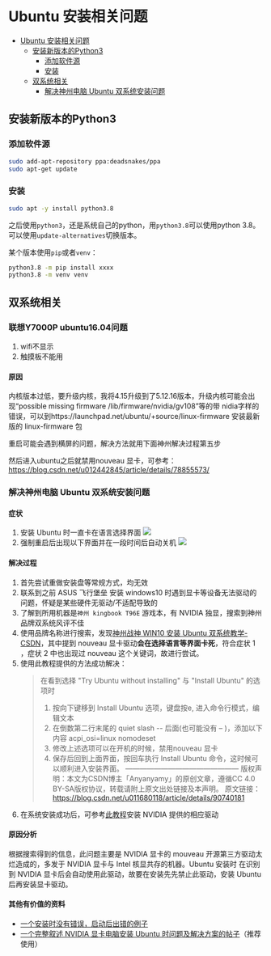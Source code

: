 # Ubuntu 安装相关问题

<!-- @import "[TOC]" {cmd="toc" depthFrom=1 depthTo=3 orderedList=false} -->

<!-- code_chunk_output -->

- [Ubuntu 安装相关问题](#ubuntu-安装相关问题)
  - [安装新版本的Python3](#安装新版本的Python3)
    - [添加软件源](#添加软件源)
    - [安装](#安装)
  - [双系统相关](#双系统相关)
    - [解决神州电脑 Ubuntu 双系统安装问题](#解决神州电脑-ubuntu-双系统安装问题)

<!-- /code_chunk_output -->

## 安装新版本的Python3

### 添加软件源

```bash
sudo add-apt-repository ppa:deadsnakes/ppa
sudo apt-get update
```

### 安装

```bash
sudo apt -y install python3.8
```

之后使用`python3`，还是系统自己的python，用`python3.8`可以使用python 3.8。可以使用`update-alternatives`切换版本。

某个版本使用`pip`或者`venv`：

```bash
python3.8 -m pip install xxxx
python3.8 -m venv venv
```


## 双系统相关

### 联想Y7000P ubuntu16.04问题

1. wifi不显示
2. 触摸板不能用

#### 原因

内核版本过低，要升级内核，我将4.15升级到了5.12.16版本，升级内核可能会出现“possible missing firmware /lib/firmware/nvidia/gv108”等的带 nidia字样的错误，可以到https://launchpad.net/ubuntu/+source/linux-firmware 安装最新版的 linux-firmware 包 

重启可能会遇到横屏的问题，解决方法就用下面神州解决过程第五步

然后进入ubuntu之后就禁用nouveau 显卡，可参考：https://blog.csdn.net/u012442845/article/details/78855573/

### 解决神州电脑 Ubuntu 双系统安装问题

#### 症状

1. 安装 Ubuntu 时一直卡在语言选择界面
    ![](./ubuntu-images/卡死-语言选择.jpg)
2. 强制重启后出现以下界面并在一段时间后自动关机
    ![](./ubuntu-images/卡死-自动关机.jpg)

#### 解决过程
1. 首先尝试重做安装盘等常规方式，均无效
2. 联系到之前 ASUS 飞行堡垒 安装 windows10 时遇到显卡等设备无法驱动的问题，怀疑是某些硬件无驱动/不适配导致的
3. 了解到所用机器是`神州 kingbook T96E` 游戏本，有 NVIDIA 独显，搜索到神州品牌双系统风评不佳
4. 使用品牌名称进行搜索，发现[神州战神 WIN10 安装 Ubuntu 双系统教学-CSDN](https://blog.csdn.net/u011680118/article/details/90740181)，其中提到 nouveau 显卡驱动**会在选择语言等界面卡死**，符合症状 1 ，症状 2 中也出现过 nouveau 这个关键词，故进行尝试。
5. 使用此教程提供的方法成功解决：
    >在看到选择 "Try Ubuntu without installing" 与 "Install Ubuntu" 的选项时
    >1. 按向下键移到 Install Ubuntu 选项，键盘按e, 进入命令行模式，编辑文本
    >2. 在倒数第二行末尾的 quiet slash -- 后面(也可能没有 – )，添加以下内容
    >   acpi_osi=linux nomodeset
    >3. 修改上述选项可以在开机的时候，禁用nouveau 显卡 
    >4. 保存后回到上面界面，按回车执行 Install Ubuntu 命令，这时候可以顺利进入安装界面。
    >————————————————
    >版权声明：本文为CSDN博主「Anyanyamy」的原创文章，遵循CC 4.0 BY-SA版权协议，转载请附上原文出处链接及本声明。
    >原文链接：https://blog.csdn.net/u011680118/article/details/90740181
6. 在系统安装成功后，可参考[此教程](https://blog.csdn.net/tjuyanming/article/details/79267984)安装 NVIDIA 提供的相应驱动

#### 原因分析

根据搜索得到的信息，此问题主要是 NVIDIA 显卡的 mouveau 开源第三方驱动太烂造成的，多发于 NVIDIA 显卡与 Intel 核显共存的机器。Ubuntu 安装时 在识别到 NVIDIA 显卡后会自动使用此驱动，故要在安装先先禁止此驱动，安装 Ubuntu 后再安装显卡驱动。

#### 其他有价值的资料

* [一个安装时没有错误，启动后出错的例子](https://blog.csdn.net/qq_36090423/article/details/80141195)
* [一个完整叙述 NVIDIA 显卡电脑安装 Ubuntu 时问题及解决方案的帖子](https://blog.csdn.net/ysy950803/article/details/78507892?utm_medium=distribute.pc_relevant_t0.none-task-blog-BlogCommendFromMachineLearnPai2-1.compare)（推荐使用）
